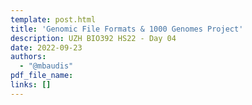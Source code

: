 ```yaml
---
template: post.html
title: 'Genomic File Formats & 1000 Genomes Project'
description: UZH BIO392 HS22 - Day 04
date: 2022-09-23
authors:
  - "@mbaudis"
pdf_file_name: 
links: []
---
```




<!--more-->

